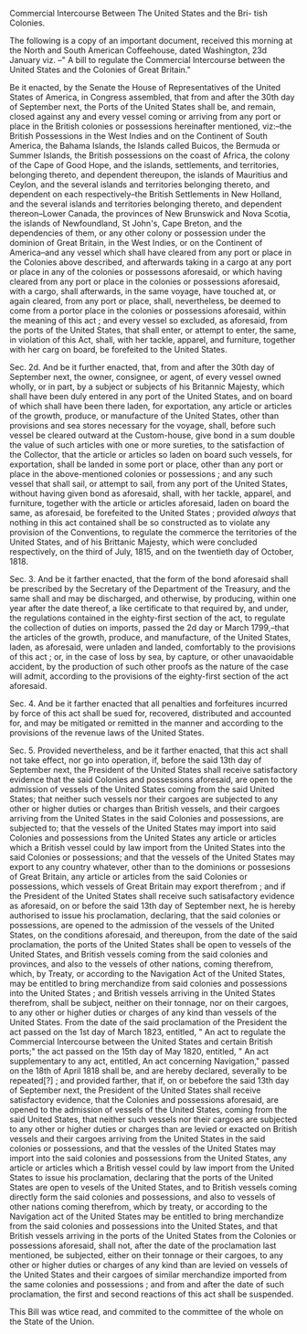Commercial Intercourse Between The United States and the Bri- tish Colonies.The following is a copy of an important document, received this morning at the North and South American Coffeehouse, dated Washington, 23d January viz. –" A bill to regulate the Commercial Intercourse between the United States and the Colonies of Great Britain."Be it enacted, by the Senate the House of Representatives of the United States of America, in Congress assembled, that from and after the 30th day of September next, the Ports of the United States shall be, and remain, closed against any and every vessel coming or arriving from any port or place in the British colonies or possessions hereinafter mentioned, viz:–the British Possessions in the West Indies and on the Continent of South America, the Bahama Islands, the Islands called Buicos, the Bermuda or Summer Islands, the British possessions on the coast of Africa, the colony of the Cape of Good Hope, and the islands, settlements, and territories, belonging thereto, and dependent thereupon, the islands of Mauritius and Ceylon, and the several islands and territories belonging thereto, and dependent on each respectively–the British Settlements in New Holland, and the several islands and territories belonging thereto, and dependent thereon–Lower Canada, the provinces of New Brunswick and Nova Scotia, the islands of Newfoundland, St John's, Cape Breton, and the dependencies of them, or any other colony or possession under the dominion of Great Britain, in the West Indies, or on the Continent of America–and any vessel which shall have cleared from any port or place in the Colonies above described, and afterwards taking in a cargo at any port or place in any of the colonies or possessons aforesaid, or which having cleared from any port or place in the colonies or possessions aforesaid, with a cargo, shall afterwards, in the same voyage, have touched at, or again cleared, from any port or place, shall, nevertheless, be deemed to come from a portor place in the colonies or possessions aforesaid, within the meaning of this act ; and every vessel so excluded, as aforesaid, from the ports of the United States, that shall enter, or attempt to enter, the same, in violation of this Act, shall, with her tackle, apparel, and furniture, together with her carg on board, be forefeited to the United States.Sec. 2d. And be it further enacted, that, from and after the 30th day of September next, the owner, consignee, or agent, of every vessel owned wholly, or in part, by a subject or subjects of his Britannic Majesty, which shall have been duly entered in any port of the United States, and on board of which shall have been there laden, for exportation, any article or articles of the growth, produce, or manufacture of the United States, other than provisions and sea stores necessary for the voyage, shall, before such vessel be cleared outward at the Custom-house, give bond in a sum double the value of such articles with one or more sureties, to the satisfaction of the Collector, that the article or articles so laden on board such vessels, for exportation, shall be landed in some port or place, other than any port or place in the above-mentioned colonies or possessions ; and any such vessel that shall sail, or attempt to sail, from any port of the United States, without having given bond as aforesaid, shall, with her tackle, apparel, and furniture, together with the article or articles aforesaid, laden on board the same, as aforesaid, be forefeited to the United States ; provided *always*  that nothing in this act contained shall be so constructed as to violate any provision of the Conventions, to regulate the commerce the territories of the United States, and of his Brittanic Majesty, which were concluded respectively, on the third of July, 1815, and on the twentieth day of October, 1818.Sec. 3. And be it farther enacted, that the form of the bond aforesaid shall be prescribed by the Secretary of the Department of the Treasury, and the same shall and may be discharged, and otherwise, by producing, within one year after the date thereof, a like certificate to that required by, and under, the regulations contained in the eighty-first section of the act, to regulate the collection of duties on imports, passed the 2d day or March 1799,–that the articles of the growth, produce, and manufacture, of the United States, laden, as aforesaid, were unladen and landed, comfortably to the provisions of this act ; or, in the case of loss by sea, by capture, or other unavaoidable accident, by the production of such other proofs as the nature of the case will admit, according to the provisions of the eighty-first section of the act aforesaid.Sec. 4. And be it farther enacted that all penalties and forfeitures incurred by force of this act shall be sued for, recovered, distributed and accounted for, and may be mitigated or remitted in the manner and according to the provisions of the revenue laws of the United States.Sec. 5. Provided nevertheless, and be it farther enacted, that this act shall not take effect, nor go into operation, if, before the said 13th day of September next, the President of the United States shall receive satisfactory evidence that the said Colonies and possessions aforesaid, are open to the admission of vessels of the United States coming from the said United States; that neither such vessels nor their cargoes are subjected to any other or higher duties or charges than British vessels, and their cargoes arriving from the United States in the said Colonies and possessions, are subjected to; that the vessels of the United States may import into said Colonies and possessions from the United States any article or articles which a British vessel could by law import from the United States into the said Colonies or possessions; and that the vessels of the United States may export to any country whatever, other than to the dominions or possesions of Great Britain, any article or articles from the said Colonies or possessions, which vessels of Great Britain may export therefrom ; and if the President of the United States shall receive such satisafactory evidence as aforesaid, on or before the said 13th day of September next, he is hereby authorised to issue his proclamation, declaring, that the said colonies or possessions, are opened to the admission of the vessels of the United States, on the conditions aforesaid, and thereupon, from the date of the said proclamation, the ports of the United States shall be open to vessels of the United States, and British vessels coming from the said colonies and provinces, and also to the vessels of other nations, coming therefrom, which, by Treaty, or according to the Navigation Act of the United States, may be entitled to bring merchandize from said colonies and possessions into the United States ; and British vessels arriving in the United States therefrom, shall be subject, neither on their tonnage, nor on their cargoes, to any other or higher duties or charges of any kind than vessels of the United States. From the date of the said proclamation of the President the act passed on the 1st day of March 1823, entitled, " An act to regulate the Commercial Intercourse between the United States and certain British ports;" the act passed on the 15th day of May 1820, entitled, " An act supplementary to any act, entitled, An act concerning Navigation," passed on the 18th of April 1818 shall be, and are hereby declared, severally to be repeated[?] ; and provided farther, that if, on or bebefore the said 13th day of September next, the President of the United States shall receive satisfactory evidence, that the Colonies and possessions aforesaid, are opened to the admission of vessels of the United States, coming from the said United States, that neither such vessels nor their cargoes are subjected to any other or higher duties or charges than are levied or exacted on British vessels and their cargoes arriving from the United States in the said colonies or possessions, and that the vessles of the United States may import into the said colonies and possessions from the United States, any article or articles which a British vessel could by law import from the United States to issue his proclamation, declaring that the ports of the United States are open to vesels of the United States, and to British vessels coming directly form the said colonies and possessions, and also to vessels of other nations coming therefrom, which by treaty, or according to the Navigation act of the United States may be entitled to bring merchandize from the said colonies and possessions into the United States, and that British vessels arriving in the ports of the United States from the Colonies or possessions aforesaid, shall not, after the date of the proclamation last mentioned, be subjected, either on their tonnage or their cargoes, to any other or higher duties or charges of any kind than are levied on vessels of the United States and their cargoes of similar merchandize imported from the same colonies and possessions ; and from and after the date of such proclamation, the first and second reactions of this act shall be suspended.This Bill was wtice read, and commited to the committee of the whole on the State of the Union.